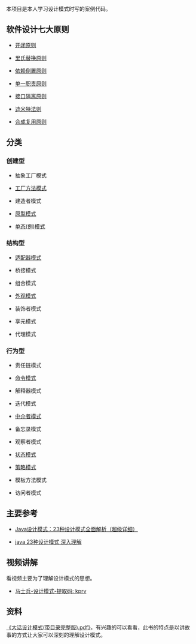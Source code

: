 本项目是本人学习设计模式时写的案例代码。

## 软件设计七大原则

- [开闭原则](http://c.biancheng.net/view/1322.html)

- [里氏替换原则](http://c.biancheng.net/view/1324.html)

- [依赖倒置原则](http://c.biancheng.net/view/1326.html)

- [单一职责原则](http://c.biancheng.net/view/1327.html)

- [接口隔离原则](http://c.biancheng.net/view/1330.html)

- [迪米特法则](http://c.biancheng.net/view/1331.html)

- [合成复用原则](http://c.biancheng.net/view/1333.html)

## 分类

### 创建型

- 抽象工厂模式

- [工厂方法模式](factory-method)

- 建造者模式

- [原型模式](prototype)

- [单态(例)模式](single)

### 结构型

- [适配器模式](adapter)

- 桥接模式

- 组合模式

- [外观模式](facade)

- 装饰者模式

- 享元模式

- 代理模式


### 行为型

- 责任链模式

- [命令模式](command)

- 解释器模式

- 迭代模式

- [中介者模式](mediator)

- 备忘录模式

- 观察者模式

- [状态模式](state)

- [策略模式](strategy)

- 模板方法模式

- 访问者模式

## 主要参考

- [Java设计模式：23种设计模式全面解析（超级详细）](http://c.biancheng.net/design_pattern/)

- [java 23种设计模式 深入理解](https://www.cnblogs.com/foryang/p/5849402.html)


## 视频讲解

看视频主要为了理解设计模式的思想。

- [马士兵-设计模式-提取码: kprv](https://pan.baidu.com/s/1KOhSj_ppx55luXXRewYyog)

## 资料

[《大话设计模式(带目录完整版).pdf》](https://pan.baidu.com/s/1U2crI04G2RZZCTINJvbdjw)，有兴趣的可以看看，此书的特点是以讲故事的方式让大家可以深刻的理解设计模式。